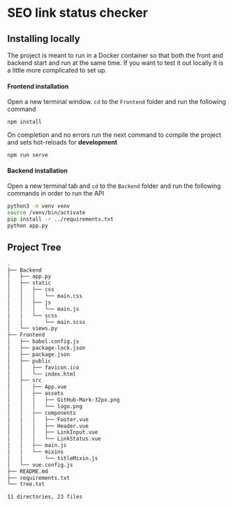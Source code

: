 # SEO link status checker


## Installing locally

The project is meant to run in a Docker container so that both the front and backend start and run at the same time. If you want to test it out locally it is a little more complicated to set up.

#### Frontend installation
Open a new terminal window. `cd` to the `Frontend` folder and run the following command

```
npm install
```
On completion and no errors run the next command to compile the project and sets hot-reloads for **development**

```
npm run serve
```

#### Backend installation

Open a new terminal tab and `cd` to the `Backend` folder and run the following commands in order to run the API

```bash
python3 -m venv venv
source /venv/bin/activate
pip install -r ../requirements.txt
python app.py
```





## Project Tree

```bash
.
├── Backend
│   ├── app.py
│   ├── static
│   │   ├── css
│   │   │   └── main.css
│   │   ├── js
│   │   │   └── main.js
│   │   └── scss
│   │       └── main.scss
│   └── views.py
├── Frontend
│   ├── babel.config.js
│   ├── package-lock.json
│   ├── package.json
│   ├── public
│   │   ├── favicon.ico
│   │   └── index.html
│   ├── src
│   │   ├── App.vue
│   │   ├── assets
│   │   │   ├── GitHub-Mark-32px.png
│   │   │   └── logo.png
│   │   ├── components
│   │   │   ├── Footer.vue
│   │   │   ├── Header.vue
│   │   │   ├── LinkInput.vue
│   │   │   └── LinkStatus.vue
│   │   ├── main.js
│   │   └── mixins
│   │       └── titleMixin.js
│   └── vue.config.js
├── README.md
├── requirements.txt
└── tree.txt

11 directories, 23 files
```
